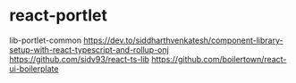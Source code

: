 # react-portlet

lib-portlet-common
https://dev.to/siddharthvenkatesh/component-library-setup-with-react-typescript-and-rollup-onj
https://github.com/sidv93/react-ts-lib
https://github.com/boilertown/react-ui-boilerplate
